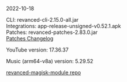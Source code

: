 2022-10-18
  
CLI: revanced-cli-2.15.0-all.jar  
Integrations: app-release-unsigned-v0.52.1.apk  
Patches: revanced-patches-2.83.0.jar  
[Patches Changelog](https://github.com/revanced/revanced-patches/releases/tag/v2.83.0)  

YouTube version: 17.36.37  

Music (arm64-v8a) version: 5.29.52  

[revanced-magisk-module repo](https://github.com/j-hc/revanced-magisk-module)
